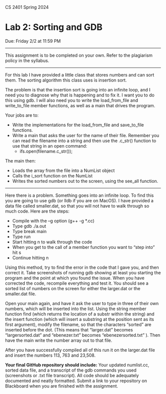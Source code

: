 CS 2401 Spring 2024
# Lab 2: Sorting and GDB
Due: Friday 2/2 at 11:59 PM
***  
This assignment is to be completed on your own. Refer to the plagiarism policy in the syllabus.
***  

For this lab I have provided a little class that stores numbers and can sort them. The sorting algorithm this class uses is insertion sort.

The problem is that the insertion sort is going into an infinite loop, and I need you to diagnose why that is happening and to fix it. I want you to do this using gdb. I will also need you to write the load_from_file and write_to_file member functions, as well as a main that drives the program.  

Your jobs are to:
* Write the implementations for the load_from_file and save_to_file functions.
* Write a main that asks the user for the name of their file. Remember you can read the filename into a string and then use the .c_str() function to use that string in an open command:
    * ifs.open(filename.c_str());  

The main then:
* Loads the array from the file into a NumList object
* Calls the i_sort function on the NumList
* Writes the sorted numbers out to the screen, using the see_all function.
***  
Here there is a problem. Something goes into an infinite loop. To find this you are going to use gdb (or lldb if you are on MacOS). I have provided a data file called smaller.dat, so that you will not have to walk through so much code. Here are the steps:
* Compile with the –g option (g++ -g *.cc)
* Type gdb ./a.out
* Type break main
* Type run
* Start hitting n to walk through the code
* When you get to the call of a member function you want to “step into” hit s
* Continue hitting n

Using this method, try to find the error in the code that I gave you, and then correct it. Take screenshots of running gdb showing at least you starting the program and the point at which you found the issue. When you have corrected the code, recompile everything and test it. You should see a sorted list of numbers on the screen for either the larger.dat or the smaller.dat file.  

Open your main again, and have it ask the user to type in three of their own numbers, which will be inserted into the list. Using the string member function find (which returns the location of a substr within the string) and the insert function (which will insert a substring at the position sent as its first argument), modify the filename, so that the characters “sorted” are inserted before the dot. (This means that “larger.dat” becomes “largersorted.dat” and “ebenezer.txt” becomes “ebenezersorted.txt” ). Then have the main write the number array out to that file.  

After you have successfully compiled all of this run it on the larger.dat file and insert the numbers 113, 763 and 23,508.  
 
**Your final GitHub repository should include:** Your updated numlist.cc, sorted data file, and a transcript of the gdb commands you used (screenshots or .txt file transcript). All code should be adequately documented and neatly formatted. Submit a link to your repository on Blackboard when you are finished with the assignment.